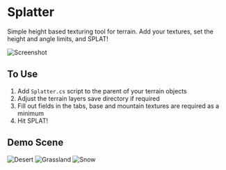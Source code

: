 # Splatter
Simple height based texturing tool for terrain. Add your textures, set the height and angle limits, and SPLAT!

![Screenshot](https://user-images.githubusercontent.com/8319419/129715874-a294d809-321c-4063-9b01-f14adba01089.PNG)

## To Use
1. Add `Splatter.cs` script to the parent of your terrain objects
2. Adjust the terrain layers save directory if required
3. Fill out fields in the tabs, base and mountain textures are required as a minimum
4. Hit SPLAT!

## Demo Scene
![Desert](https://user-images.githubusercontent.com/8319419/129715891-80c09bd0-a3d4-4b67-9f34-1332d2e8c626.PNG)
![Grassland](https://user-images.githubusercontent.com/8319419/129715897-ff3c4a29-c46b-4fe3-855e-43953149eaac.png)
![Snow](https://user-images.githubusercontent.com/8319419/129715905-22f9e97f-fdb9-4ecb-9a6a-8dfe6c74dd80.png)

